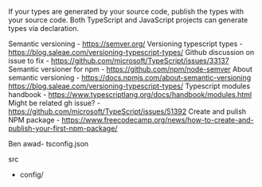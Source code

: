 If your types are generated by your source code, publish the types with your source code. Both TypeScript and JavaScript projects can generate types via declaration.

Semantic versioning - https://semver.org/
Versioning typescript types - https://blog.saleae.com/versioning-typescript-types/
Github discussion on issue to fix - https://github.com/microsoft/TypeScript/issues/33137
Semantic versioner for npm - https://github.com/npm/node-semver
About semantic versioning - https://docs.npmjs.com/about-semantic-versioning
https://blog.saleae.com/versioning-typescript-types/
Typescript modules handbook - https://www.typescriptlang.org/docs/handbook/modules.html
Might be related gh issue? - https://github.com/microsoft/TypeScript/issues/51392
Create and pulish NPM package - https://www.freecodecamp.org/news/how-to-create-and-publish-your-first-npm-package/

Ben awad- tsconfig.json

src

- config/
